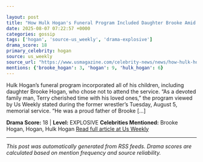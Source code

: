 ```yaml
---

layout: post
title: "How Hulk Hogan's Funeral Program Included Daughter Brooke Amid Her Absence""
date: 2025-08-07 07:22:57 +0000
categories: gossip
tags: ['hogan', 'source-us_weekly', 'drama-explosive']
drama_score: 18
primary_celebrity: hogan
source: us_weekly
source_url: "https://www.usmagazine.com/celebrity-news/news/how-hulk-hogans-funeral-program-included-daughter-brooke-excl/""
mentions: {'brooke_hogan': 3, 'hogan': 9, 'hulk_hogan': 6}
---
```


Hulk Hogan’s funeral program incorporated all of his children, including daughter Brooke Hogan, who chose not to attend the service. “As a devoted family man, Terry cherished time with his loved ones,” the program viewed by Us Weekly stated during the former wrestler’s Tuesday, August 5, memorial service. “He was a proud father of Brooke […]

**Drama Score:** 18 | **Level:** EXPLOSIVE **Celebrities Mentioned:** Brooke Hogan, Hogan, Hulk Hogan [Read full article at Us Weekly](https://www.usmagazine.com/celebrity-news/news/how-hulk-hogans-funeral-program-included-daughter-brooke-excl/)

---

*This post was automatically generated from RSS feeds. Drama scores are calculated based on mention frequency and source reliability.*